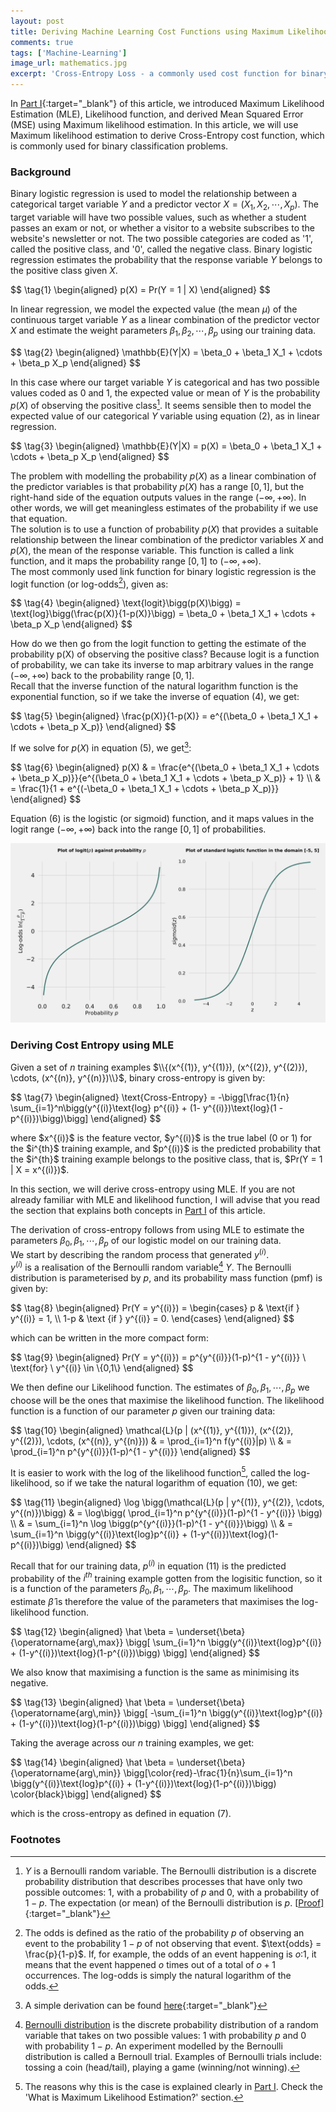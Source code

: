 ```yaml
---
layout: post
title: Deriving Machine Learning Cost Functions using Maximum Likelihood Estimation (MLE) - Part II
comments: true
tags: ['Machine-Learning']
image_url: mathematics.jpg
excerpt: 'Cross-Entropy Loss - a commonly used cost function for binary classification problems derived using Maximum Likelihood Estimation (MLE)'
---
```


In [Part I](/deriving-ml-cost-functions-part1){:target="_blank"} of this article, we introduced Maximum Likelihood Estimation (MLE), Likelihood function, and derived Mean Squared Error (MSE) using Maximum likelihood estimation. In this article, we will use Maximum likelihood estimation to derive Cross-Entropy cost function, which is commonly used for binary classification problems.

### Background
Binary logistic regression is used to model the relationship between a categorical target variable $Y$ and a predictor vector $X = (X_1, X_2, \cdots, X_p)$. The target variable will have two possible values, such as whether a student passes an exam or not, or whether a visitor to a website subscribes to the website's newsletter or not. The two possible categories are coded as '1', called the positive class, and '0', called the negative class. Binary logistic regression estimates the probability that the response variable $Y$ belongs to the positive class given $X$. 

<p class="math">
$$
\tag{1} \begin{aligned}
  p(X) = Pr(Y = 1 | X)
\end{aligned}
$$
</p>  

In linear regression, we model the expected value (the mean $\mu$) of the continuous target variable $Y$ as a linear combination of the predictor vector $X$ and estimate the weight parameters $\beta_1, \beta_2, \cdots, \beta_p$ using our training data.

<p class="math">
$$
\tag{2} \begin{aligned}
  \mathbb{E}(Y|X) = \beta_0 + \beta_1 X_1 + \cdots + \beta_p X_p
\end{aligned}
$$
</p>

In this case where our target variable $Y$ is categorical and has two possible values coded as 0 and 1, the expected value or mean of $Y$ is the probability $p(X)$ of observing the positive class[^expectation]. It seems sensible then to model the expected value of our categorical $Y$ variable using equation (2), as in linear regression.

<p class="math">
$$
\tag{3} \begin{aligned}
  \mathbb{E}(Y|X) = p(X) = \beta_0 + \beta_1 X_1 + \cdots + \beta_p X_p
\end{aligned}
$$
</p>

The problem with modelling the probability $p(X)$ as a linear combination of the predictor variables is that probability $p(X)$ has a range $[0, 1]$, but the right-hand side of the equation outputs values in the range $(-\infty, +\infty)$. In other words, we will get meaningless estimates of the probability if we use that equation.  
The solution is to use a function of probability $p(X)$ that provides a suitable relationship between the linear combination of the predictor variables $X$ and $p(X)$, the mean of the response variable. This function is called a link function, and it maps the probability range $[0, 1]$ to $(-\infty, +\infty)$.  
The most commonly used link function for binary logistic regression is the logit function (or log-odds[^odds]), given as: 

<p class="math">
$$
\tag{4} \begin{aligned}
  \text{logit}\bigg(p(X)\bigg) = \text{log}\bigg(\frac{p(X)}{1-p(X)}\bigg) = \beta_0 + \beta_1 X_1 + \cdots + \beta_p X_p
\end{aligned}
$$
</p>

How do we then go from the logit function to getting the estimate of the probability p(X) of observing the positive class? Because logit is a function of probability, we can take its inverse to map arbitrary values in the range $(-\infty, +\infty)$ back to the probability range $[0, 1]$.   
Recall that the inverse function of the natural logarithm function is the exponential function, so if we take the inverse of equation (4), we get: 

<p class="math">
$$
\tag{5} \begin{aligned}
  \frac{p(X)}{1-p(X)} = e^{(\beta_0 + \beta_1 X_1 + \cdots + \beta_p X_p)}
\end{aligned}
$$
</p>

If we solve for $p(X)$ in equation (5), we get[^logistic]:

<p class="math">
$$
\tag{6} \begin{aligned}
  p(X) & = \frac{e^{(\beta_0 + \beta_1 X_1 + \cdots + \beta_p X_p)}}{e^{(\beta_0 + \beta_1 X_1 + \cdots + \beta_p X_p)} + 1} \\
      & =  \frac{1}{1 + e^{(-\beta_0 + \beta_1 X_1 + \cdots + \beta_p X_p)}}
\end{aligned}
$$
</p>

Equation (6) is the logistic (or sigmoid) function, and it maps values in the logit range $(-\infty, +\infty)$ back into the range $[0, 1]$ of probabilities.

![log-odds&sigmoid](/img/log-odds.svg)

### Deriving Cost Entropy using MLE
Given a set of $n$ training examples $\\{(x^{(1)}, y^{(1)}), (x^{(2)}, y^{(2)}), \cdots, (x^{(n)}, y^{(n)})\\}$, binary cross-entropy is given by: 

<p class="math">
$$
\tag{7} \begin{aligned}
  \text{Cross-Entropy} = -\bigg[\frac{1}{n} \sum_{i=1}^n\bigg(y^{(i)}\text{log} p^{(i)} + (1- y^{(i)})\text{log}(1 - p^{(i)})\bigg)\bigg]
\end{aligned} 
$$
</p>

<p>where $x^{(i)}$ is the feature vector, $y^{(i)}$ is the true label (0 or 1) for the $i^{th}$ training example, and $p^{(i)}$ is the predicted probability that the $i^{th}$ training example belongs to the positive class, that is, $Pr(Y = 1 | X = x^{(i)})$.</p>

In this section, we will derive cross-entropy using MLE. If you are not already familiar with MLE and likelihood function, I will advise that you read the section that explains both concepts in [Part I](/deriving-ml-cost-functions-part1) of this article.

The derivation of cross-entropy follows from using MLE to estimate the parameters $\beta_0, \beta_1, \cdots, \beta_p$ of our logistic model on our training data.  
We start by describing the random process that generated $y^{(i)}$.   
$y^{(i)}$ is a realisation of the Bernoulli random variable[^bernoulli] $Y$. The Bernoulli distribution is parameterised by $p$, and its probability mass function (pmf) is given by:

<p class="math">
$$
\tag{8} \begin{aligned}
  Pr(Y = y^{(i)}) = \begin{cases}
   p & \text{if } y^{(i)} = 1, \\
   1-p & \text {if } y^{(i)} = 0.
 \end{cases}
\end{aligned} 
$$
</p>

which can be written in the more compact form:

<p class="math">
$$
\tag{9} \begin{aligned}
  Pr(Y = y^{(i)}) = p^{y^{(i)}}(1-p)^{1 - y^{(i)}} \ \text{for} \ y^{(i)} \in \{0,1\}
\end{aligned} 
$$
</p>

We then define our Likelihood function. The estimates of $\beta_0, \beta_1, \cdots, \beta_p$ we choose will be the ones that maximise the likelihood function. The likelihood function is a function of our parameter $p$ given our training data:

<p class="math">
$$
\tag{10} \begin{aligned}
  \mathcal{L}(p | (x^{(1)}, y^{(1)}), (x^{(2)}, y^{(2)}), \cdots, (x^{(n)}, y^{(n)})) & = \prod_{i=1}^n f(y^{(i)}|p) \\
                                                     & = \prod_{i=1}^n p^{y^{(i)}}(1-p)^{1 - y^{(i)}}
\end{aligned}
$$
</p>

It is easier to work with the log of the likelihood function[^part1], called the log-likelihood, so if we take the natural logarithm of equation (10), we get:

<p class="math">
$$
\tag{11} \begin{aligned}
  \log \bigg(\mathcal{L}(p | y^{(1)}, y^{(2)}, \cdots, y^{(n)})\bigg) & = \log\bigg( \prod_{i=1}^n p^{y^{(i)}}(1-p)^{1 - y^{(i)}} \bigg) \\
    & = \sum_{i=1}^n \log \bigg(p^{y^{(i)}}(1-p)^{1 - y^{(i)}}\bigg) \\
    & = \sum_{i=1}^n \bigg(y^{(i)}\text{log}p^{(i)} + (1-y^{(i)})\text{log}(1-p^{(i)})\bigg)
\end{aligned}
$$
</p>

Recall that for our training data, $p^{(i)}$ in equation (11) is the predicted probability of the $i^{th}$ training example gotten from the logisitic function, so it is a function of the parameters $\beta_0, \beta_1, \cdots, \beta_p$. The maximum likelihood estimate $\hat \beta$ is therefore the value of the parameters that maximises the log-likelihood function.

<p class="math">
$$
\tag{12} \begin{aligned}
  \hat \beta = \underset{\beta}{\operatorname{arg\,max}} \bigg[ \sum_{i=1}^n \bigg(y^{(i)}\text{log}p^{(i)} + (1-y^{(i)})\text{log}(1-p^{(i)})\bigg) \bigg]
\end{aligned}
$$
</p>

We also know that maximising a function is the same as minimising its negative.

<p class="math">
$$
\tag{13} \begin{aligned}
  \hat \beta = \underset{\beta}{\operatorname{arg\,min}} \bigg[ -\sum_{i=1}^n \bigg(y^{(i)}\text{log}p^{(i)} + (1-y^{(i)})\text{log}(1-p^{(i)})\bigg) \bigg]
\end{aligned}
$$
</p>

Taking the average across our $n$ training examples, we get:

<p class="math">
$$
\tag{14} \begin{aligned}
  \hat \beta = \underset{\beta}{\operatorname{arg\,min}} \bigg[\color{red}-\frac{1}{n}\sum_{i=1}^n \bigg(y^{(i)}\text{log}p^{(i)} + (1-y^{(i)})\text{log}(1-p^{(i)})\bigg) \color{black}\bigg]
\end{aligned}
$$
</p>

which is the cross-entropy as defined in equation (7).

### Footnotes
[^expectation]: $Y$ is a Bernoulli random variable. The Bernoulli distribution is a discrete probability distribution that describes processes that have only two possible outcomes: 1, with a probability of $p$ and 0, with a probability of $1 - p$. The expectation (or mean) of the Bernoulli distribution is $p$. \[[Proof\]](https://brilliant.org/wiki/bernoulli-distribution/){:target="_blank"}   

[^odds]: The odds is defined as the ratio of the probability $p$ of observing an event to the probability $1-p$ of not observing that event. $\text{odds} = \frac{p}{1-p}$. If, for example, the odds of an event happening is $o$:1, it means that the event happened $o$ times out of a total of $o+1$ occurrences. The log-odds is simply the natural logarithm of the odds.

[^logistic]: A simple derivation can be found [here](https://qr.ae/TWTpnk){:target="_blank"}

[^bernoulli]: [Bernoulli distribution](https://en.wikipedia.org/wiki/Bernoulli_distribution) is the discrete probability distribution of a random variable that takes on two possible values: 1 with probability $p$ and 0 with probability $1-p$. An experiment modelled by the Bernoulli distribution is called a Bernoull trial. Examples of Bernoulli trials include: tossing a coin (head/tail), playing a game (winning/not winning).

[^part1]: The reasons why this is the case is explained clearly in [Part I](/deriving-ml-cost-functions-part1). Check the 'What is Maximum Likelihood Estimation?' section. 
